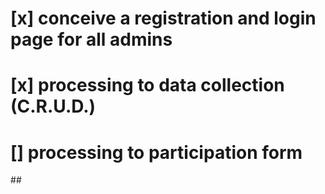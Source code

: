 # [x] conceive a registration and login page for all admins
# [x] processing to data collection (C.R.U.D.)
# [] processing to participation form


#<!-- <a href="{{ route('admin.voir',['id' => $user->id ])}}" class="btn btn-info btn-sm"><span class="lnr lnr-eye"></span>  Voir</a>
@if(!($user->super_admin))
   <a href="{{ route('admin.delete',[ 'id' => $user->id ])}}" class="btn btn-danger btn-sm"><span class="lnr lnr-trash"></span> Effacer</a>
@endif -->#
